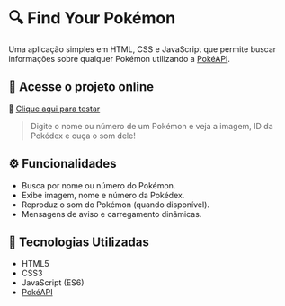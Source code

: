 # 🔍 Find Your Pokémon

Uma aplicação simples em HTML, CSS e JavaScript que permite buscar informações sobre qualquer Pokémon utilizando a [PokéAPI](https://pokeapi.co/).

## 🚀 Acesse o projeto online

🔗 [Clique aqui para testar](https://darwingaz.github.io/shopping-list/)

> Digite o nome ou número de um Pokémon e veja a imagem, ID da Pokédex e ouça o som dele!

## ⚙ Funcionalidades

- Busca por nome ou número do Pokémon.
- Exibe imagem, nome e número da Pokédex.
- Reproduz o som do Pokémon (quando disponível).
- Mensagens de aviso e carregamento dinâmicas.

## 🧪 Tecnologias Utilizadas

- HTML5
- CSS3
- JavaScript (ES6)
- [PokéAPI](https://pokeapi.co/)


